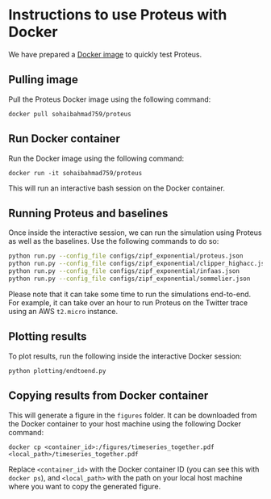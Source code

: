 # Instructions to use Proteus with Docker

We have prepared a [Docker image](https://hub.docker.com/r/sohaibahmad759/proteus) to quickly test Proteus.

## Pulling image

Pull the Proteus Docker image using the following command:

`docker pull sohaibahmad759/proteus`

## Run Docker container

Run the Docker image using the following command:

`docker run -it sohaibahmad759/proteus`

This will run an interactive bash session on the Docker container. 

## Running Proteus and baselines

Once inside the interactive session, we can run the simulation using Proteus as well as the baselines. Use the following commands to do so:

```bash
python run.py --config_file configs/zipf_exponential/proteus.json
python run.py --config_file configs/zipf_exponential/clipper_highacc.json
python run.py --config_file configs/zipf_exponential/infaas.json
python run.py --config_file configs/zipf_exponential/sommelier.json
```

Please note that it can take some time to run the simulations end-to-end. For example, it can take over an hour to run Proteus on the Twitter trace using an AWS `t2.micro` instance.

## Plotting results

To plot results, run the following inside the interactive Docker session:

`python plotting/endtoend.py`

## Copying results from Docker container

This will generate a figure in the `figures` folder. It can be downloaded from the Docker container to your host machine using the following Docker command:

`docker cp <container_id>:/figures/timeseries_together.pdf <local_path>/timeseries_together.pdf`

Replace `<container_id>` with the Docker container ID (you can see this with `docker ps`), and `<local_path>` with the path on your local host machine where you want to copy the generated figure.
